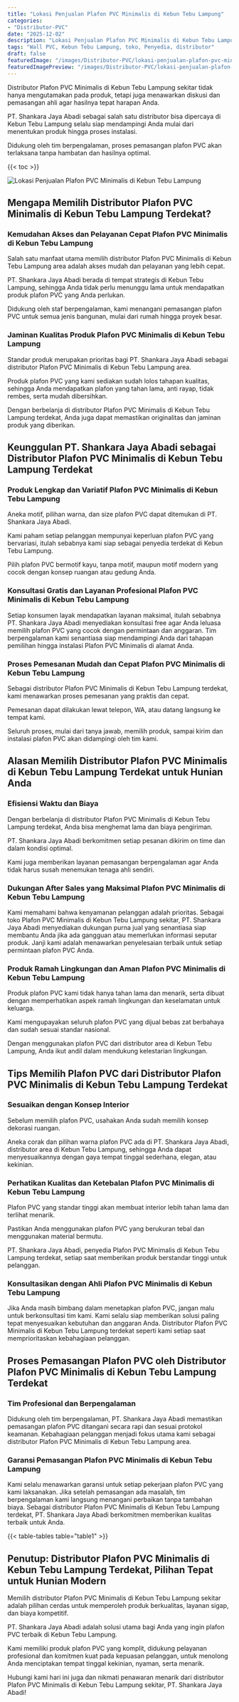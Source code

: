 ```yaml
---
title: "Lokasi Penjualan Plafon PVC Minimalis di Kebun Tebu Lampung"
categories:
- "Distributor-PVC"
date: "2025-12-02"
description: "Lokasi Penjualan Plafon PVC Minimalis di Kebun Tebu Lampung untuk tempat tinggal, perkantoran, dan toko. Material berkualitas, variasi motif, pilihan warna modern, beserta jasa pemasangan dikerjakan oleh teknisi profesional serta jaminan resmi!|Servis penyediaan Plafon PVC Minimalis di Kebun Tebu Lampung bagi kebutuhan hunian, office, atau gerai, dengan material berkualitas dan pemasangan oleh teknisi berpengalaman dan jaminan resmi.|Solusi Plafon PVC Minimalis di Kebun Tebu Lampung yang terpercaya bagi tempat tinggal, office, serta ritel, dengan panel unggulan dan instalasi ditangani oleh teknisi berpengalaman serta garansi resmi.|Penjualan Plafon PVC Minimalis di Kebun Tebu Lampung bagi hunian, kantor, serta ritel, dengan produk unggulan dan penempatan ditangani oleh teknisi berpengalaman, disertai dengan garansi resmi.}"
tags: "Wall PVC, Kebun Tebu Lampung, toko, Penyedia, distributor"
draft: false
featuredImage: "/images/Distributor-PVC/lokasi-penjualan-plafon-pvc-minimalis-di-kebun-tebu-lampung.png"
featuredImagePreview: "/images/Distributor-PVC/lokasi-penjualan-plafon-pvc-minimalis-di-kebun-tebu-lampung.png"
---
```


Distributor Plafon PVC Minimalis di Kebun Tebu Lampung sekitar tidak hanya mengutamakan pada produk, tetapi juga menawarkan diskusi dan pemasangan ahli agar hasilnya tepat harapan Anda.

PT. Shankara Jaya Abadi sebagai salah satu distributor bisa dipercaya di Kebun Tebu Lampung selalu siap mendampingi Anda mulai dari menentukan produk hingga proses instalasi.

Didukung oleh tim berpengalaman, proses pemasangan plafon PVC akan terlaksana tanpa hambatan dan hasilnya optimal.

{{< toc >}}

![Lokasi Penjualan Plafon PVC Minimalis di Kebun Tebu Lampung](/images/Distributor-PVC/Lokasi-Penjualan-Plafon-PVC-Minimalis-di-Kebun-Tebu-Lampung.png)

## Mengapa Memilih Distributor Plafon PVC Minimalis di Kebun Tebu Lampung Terdekat?

### Kemudahan Akses dan Pelayanan Cepat Plafon PVC Minimalis di Kebun Tebu Lampung

Salah satu manfaat utama memilih distributor Plafon PVC Minimalis di Kebun Tebu Lampung area adalah akses mudah dan pelayanan yang lebih cepat.

PT. Shankara Jaya Abadi berada di tempat strategis di Kebun Tebu Lampung, sehingga Anda tidak perlu menunggu lama untuk mendapatkan produk plafon PVC yang Anda perlukan.

Didukung oleh staf berpengalaman, kami menangani pemasangan plafon PVC untuk semua jenis bangunan, mulai dari rumah hingga proyek besar.

### Jaminan Kualitas Produk Plafon PVC Minimalis di Kebun Tebu Lampung

Standar produk merupakan prioritas bagi PT. Shankara Jaya Abadi sebagai distributor Plafon PVC Minimalis di Kebun Tebu Lampung area.

Produk plafon PVC yang kami sediakan sudah lolos tahapan kualitas, sehingga Anda mendapatkan plafon yang tahan lama, anti rayap, tidak rembes, serta mudah dibersihkan.

Dengan berbelanja di distributor Plafon PVC Minimalis di Kebun Tebu Lampung terdekat, Anda juga dapat memastikan originalitas dan jaminan produk yang diberikan.

## Keunggulan PT. Shankara Jaya Abadi sebagai Distributor Plafon PVC Minimalis di Kebun Tebu Lampung Terdekat

### Produk Lengkap dan Variatif Plafon PVC Minimalis di Kebun Tebu Lampung

Aneka motif, pilihan warna, dan size plafon PVC dapat ditemukan di PT. Shankara Jaya Abadi.

Kami paham setiap pelanggan mempunyai keperluan plafon PVC yang bervariasi, itulah sebabnya kami siap sebagai penyedia terdekat di Kebun Tebu Lampung.

Pilih plafon PVC bermotif kayu, tanpa motif, maupun motif modern yang cocok dengan konsep ruangan atau gedung Anda.

### Konsultasi Gratis dan Layanan Profesional Plafon PVC Minimalis di Kebun Tebu Lampung

Setiap konsumen layak mendapatkan layanan maksimal, itulah sebabnya PT. Shankara Jaya Abadi menyediakan konsultasi free agar Anda leluasa memilih plafon PVC yang cocok dengan permintaan dan anggaran. Tim berpengalaman kami senantiasa siap mendampingi Anda dari tahapan pemilihan hingga instalasi Plafon PVC Minimalis di alamat Anda.

### Proses Pemesanan Mudah dan Cepat Plafon PVC Minimalis di Kebun Tebu Lampung

Sebagai distributor Plafon PVC Minimalis di Kebun Tebu Lampung terdekat, kami menawarkan proses pemesanan yang praktis dan cepat.

Pemesanan dapat dilakukan lewat telepon, WA, atau datang langsung ke tempat kami.

Seluruh proses, mulai dari tanya jawab, memilih produk, sampai kirim dan instalasi plafon PVC akan didampingi oleh tim kami.

## Alasan Memilih Distributor Plafon PVC Minimalis di Kebun Tebu Lampung Terdekat untuk Hunian Anda

### Efisiensi Waktu dan Biaya

Dengan berbelanja di distributor Plafon PVC Minimalis di Kebun Tebu Lampung terdekat, Anda bisa menghemat lama dan biaya pengiriman.

PT. Shankara Jaya Abadi berkomitmen setiap pesanan dikirim on time dan dalam kondisi optimal.

Kami juga memberikan layanan pemasangan berpengalaman agar Anda tidak harus susah menemukan tenaga ahli sendiri.

### Dukungan After Sales yang Maksimal Plafon PVC Minimalis di Kebun Tebu Lampung

Kami memahami bahwa kenyamanan pelanggan adalah prioritas. Sebagai toko Plafon PVC Minimalis di Kebun Tebu Lampung sekitar, PT. Shankara Jaya Abadi menyediakan dukungan purna jual yang senantiasa siap membantu Anda jika ada gangguan atau memerlukan informasi seputar produk. Janji kami adalah menawarkan penyelesaian terbaik untuk setiap permintaan plafon PVC Anda.

### Produk Ramah Lingkungan dan Aman Plafon PVC Minimalis di Kebun Tebu Lampung

Produk plafon PVC kami tidak hanya tahan lama dan menarik, serta dibuat dengan memperhatikan aspek ramah lingkungan dan keselamatan untuk keluarga.

Kami mengupayakan seluruh plafon PVC yang dijual bebas zat berbahaya dan sudah sesuai standar nasional.

Dengan menggunakan plafon PVC dari distributor area di Kebun Tebu Lampung, Anda ikut andil dalam mendukung kelestarian lingkungan.

## Tips Memilih Plafon PVC dari Distributor Plafon PVC Minimalis di Kebun Tebu Lampung Terdekat

### Sesuaikan dengan Konsep Interior

Sebelum memilih plafon PVC, usahakan Anda sudah memilih konsep dekorasi ruangan.

Aneka corak dan pilihan warna plafon PVC ada di PT. Shankara Jaya Abadi, distributor area di Kebun Tebu Lampung, sehingga Anda dapat menyesuaikannya dengan gaya tempat tinggal sederhana, elegan, atau kekinian.

### Perhatikan Kualitas dan Ketebalan Plafon PVC Minimalis di Kebun Tebu Lampung

Plafon PVC yang standar tinggi akan membuat interior lebih tahan lama dan terlihat menarik.

Pastikan Anda menggunakan plafon PVC yang berukuran tebal dan menggunakan material bermutu.

PT. Shankara Jaya Abadi, penyedia Plafon PVC Minimalis di Kebun Tebu Lampung terdekat, setiap saat memberikan produk berstandar tinggi untuk pelanggan.

### Konsultasikan dengan Ahli Plafon PVC Minimalis di Kebun Tebu Lampung

Jika Anda masih bimbang dalam menetapkan plafon PVC, jangan malu untuk berkonsultasi tim kami. Kami selalu siap memberikan solusi paling tepat menyesuaikan kebutuhan dan anggaran Anda. Distributor Plafon PVC Minimalis di Kebun Tebu Lampung terdekat seperti kami setiap saat memprioritaskan kebahagiaan pelanggan.

## Proses Pemasangan Plafon PVC oleh Distributor Plafon PVC Minimalis di Kebun Tebu Lampung Terdekat

### Tim Profesional dan Berpengalaman

Didukung oleh tim berpengalaman, PT. Shankara Jaya Abadi memastikan pemasangan plafon PVC ditangani secara rapi dan sesuai protokol keamanan. Kebahagiaan pelanggan menjadi fokus utama kami sebagai distributor Plafon PVC Minimalis di Kebun Tebu Lampung area.

### Garansi Pemasangan Plafon PVC Minimalis di Kebun Tebu Lampung

Kami selalu menawarkan garansi untuk setiap pekerjaan plafon PVC yang kami laksanakan. Jika setelah pemasangan ada masalah, tim berpengalaman kami langsung menangani perbaikan tanpa tambahan biaya. Sebagai distributor Plafon PVC Minimalis di Kebun Tebu Lampung terdekat, PT. Shankara Jaya Abadi berkomitmen memberikan kualitas terbaik untuk Anda.

{{< table-tables table="table1" >}}

## Penutup: Distributor Plafon PVC Minimalis di Kebun Tebu Lampung Terdekat, Pilihan Tepat untuk Hunian Modern

Memilih distributor Plafon PVC Minimalis di Kebun Tebu Lampung sekitar adalah pilihan cerdas untuk memperoleh produk berkualitas, layanan sigap, dan biaya kompetitif.

PT. Shankara Jaya Abadi adalah solusi utama bagi Anda yang ingin plafon PVC terbaik di Kebun Tebu Lampung.

Kami memiliki produk plafon PVC yang komplit, didukung pelayanan profesional dan komitmen kuat pada kepuasan pelanggan, untuk menolong Anda menciptakan tempat tinggal kekinian, nyaman, serta menarik.

Hubungi kami hari ini juga dan nikmati penawaran menarik dari distributor Plafon PVC Minimalis di Kebun Tebu Lampung sekitar, PT. Shankara Jaya Abadi!
